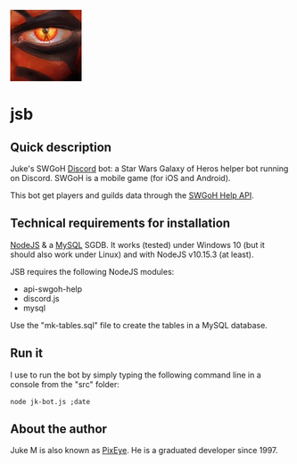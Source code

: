 ![Logo of JsB](Assets/Maul-s-eye_128x128.jpg)

# jsb

## Quick description

Juke's SWGoH [Discord](https://discordapp.com/) bot: a Star Wars Galaxy of Heros helper bot running on Discord. SWGoH is a mobile game (for iOS and Android).

This bot get players and guilds data through the [SWGoH Help API](https://api.swgoh.help/).

## Technical requirements for installation

[NodeJS](https://nodejs.org/en/) & a [MySQL](https://dev.mysql.com/) SGDB.
It works (tested) under Windows 10 (but it should also work under Linux) and with NodeJS v10.15.3 (at least).

JSB requires the following NodeJS modules:

* api-swgoh-help
* discord.js
* mysql

Use the "mk-tables.sql" file to create the tables in a MySQL database.

## Run it

I use to run the bot by simply typing the following command line in a console from the "src" folder:

    node jk-bot.js ;date

## About the author

Juke M is also known as [PixEye](http://pixeye.net). He is a graduated developer since 1997.
